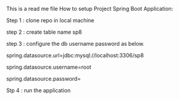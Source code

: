 This is a read me file
How to setup Project 
Spring Boot Application:

Step 1 : clone repo in local machine

step 2 : create table name sp8 

step 3 : configure the db username password as below.



spring.datasource.url=jdbc:mysql://localhost:3306/sp8

spring.datasource.username=root

spring.datasource.password=


Stp 4 : run the application
